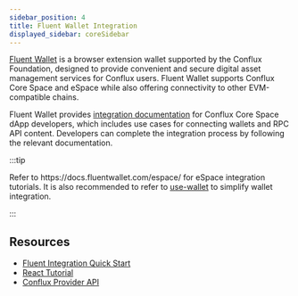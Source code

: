 ```yaml
---
sidebar_position: 4
title: Fluent Wallet Integration
displayed_sidebar: coreSidebar
---
```


[Fluent Wallet](https://fluentwallet.com/) is a browser extension wallet supported by the Conflux Foundation, designed to provide convenient and secure digital asset management services for Conflux users. Fluent Wallet supports Conflux Core Space and eSpace while also offering connectivity to other EVM-compatible chains.

Fluent Wallet provides [integration documentation](https://docs.fluentwallet.com/conflux/) for Conflux Core Space dApp developers, which includes use cases for connecting wallets and RPC API content. Developers can complete the integration process by following the relevant documentation.

:::tip

Refer to https\://docs.fluentwallet.com/espace/ for eSpace integration tutorials. It is also recommended to refer to [use-wallet](../../general/build/tools/use-wallet.md) to simplify wallet integration.

:::

## Resources

- [Fluent Integration Quick Start](https://docs.fluentwallet.com/conflux/get-started/set-up-dev-environment/)
- [React Tutorial](https://docs.fluentwallet.com/conflux/category/tutorials/)
- [Conflux Provider API](https://docs.fluentwallet.com/conflux/reference/provider-api/)
